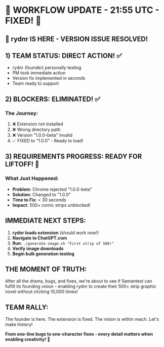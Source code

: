 # 🔄 WORKFLOW UPDATE - 21:55 UTC - FIXED! 🎉

## 🚀 rydnr IS HERE - VERSION ISSUE RESOLVED!

## 1) TEAM STATUS: DIRECT ACTION! ✅
- rydnr (founder) personally testing
- PM took immediate action
- Version fix implemented in seconds
- Team ready to support

## 2) BLOCKERS: ELIMINATED! ✅

### The Journey:
1. ❌ Extension not installed
2. ❌ Wrong directory path 
3. ❌ Version "1.0.0-beta" invalid
4. ✅ FIXED to "1.0.0" - Ready to load!

## 3) REQUIREMENTS PROGRESS: READY FOR LIFTOFF! 🚀

### What Just Happened:
- **Problem**: Chrome rejected "1.0.0-beta"
- **Solution**: Changed to "1.0.0" 
- **Time to Fix**: < 30 seconds
- **Impact**: 500+ comic strips unblocked!

## IMMEDIATE NEXT STEPS:

1. **rydnr loads extension** (should work now!)
2. **Navigate to ChatGPT.com**
3. **Run**: `./generate-image.sh "First strip of 500!"`
4. **Verify image downloads**
5. **Begin bulk generation testing**

## THE MOMENT OF TRUTH:
After all the drama, bugs, and fixes, we're about to see if Semantest can fulfill its founding vision - enabling rydnr to create their 500+ strip graphic novel without clicking 10,000 times!

## TEAM RALLY:
The founder is here. The extension is fixed. The vision is within reach. Let's make history!

**From one-line bugs to one-character fixes - every detail matters when enabling creativity!** 🎨